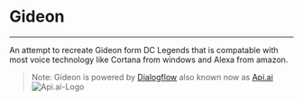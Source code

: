 # Gideon

---

An attempt to recreate Gideon form DC Legends that is compatable with most voice technology like Cortana from windows and Alexa from amazon.

> Note: Gideon is powered by [Dialogflow](https://dialogflow.com/) also known now as [Api.ai](https://api.ai/)
![Api.ai-Logo](https://dialogflow.com/_static/2d4cf7ef5e/images/dialogflow/lockup.svg)
